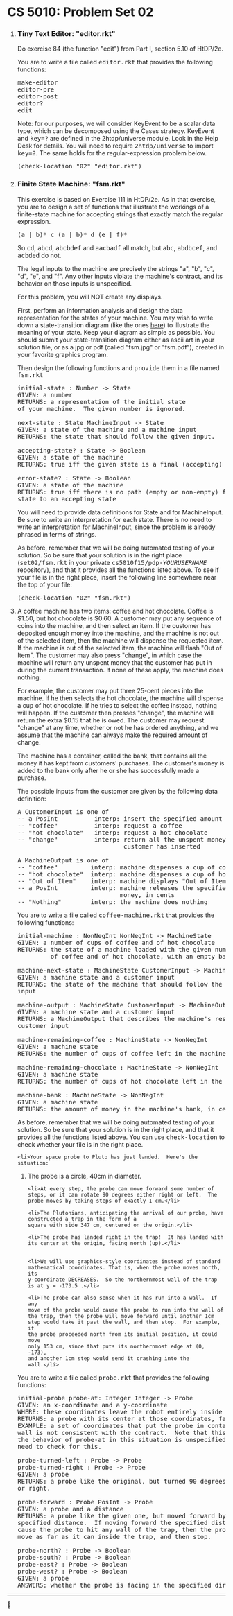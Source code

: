 <h1>CS 5010: Problem Set 02</h1>

<ol>



  <li><h3>Tiny Text Editor: "editor.rkt"</h3> Do exercise 84 (the function "edit") from
  Part I, section 5.10 of HtDP/2e.

  <p>You are to write a file called <kbd>editor.rkt</kbd> that provides
  the following functions:</p>

  <pre>
make-editor
editor-pre
editor-post
editor?
edit
</pre>

<p>Note: for our purposes, we will consider KeyEvent to be a scalar
data type, which can be decomposed using the Cases strategy. <span
class="">KeyEvent and <kbd>key=?</kbd> are defined in the
2htdp/universe module.  Look in the Help Desk for details.  You will
need to require <kbd>2htdp/universe</kbd> to import
<kbd>key=?</kbd>. The same holds for the regular-expression problem
below.</p>


  <pre>
(check-location "02" "editor.rkt")
</pre>
</li>

<li><h3>Finite State Machine: "fsm.rkt"</h3>
This exercise is based on Exercise 111 in HtDP/2e. As in that
exercise, you are to design a set of functions that illustrate the
workings of a finite-state machine for accepting strings that <span
class="new">exactly</span> match
the regular expression. <pre>(a | b)* c (a | b)* d (e | f)*</pre> So
<kbd>cd</kbd>, <kbd>abcd</kbd>, <kbd>abcbdef</kbd> and
<kbd>aacbadf</kbd> all match, but <kbd>abc</kbd>, <kbd>abdbcef</kbd>,
and <kbd>acbded</kbd> do not.

<p>The legal inputs to the machine are precisely the strings "a", "b",
"c", "d", "e", and "f".  Any other inputs violate the machine's
contract, and its behavior on those inputs is unspecified.</p>

<p>For this problem, you will NOT create any displays.
</p>


<p>  First, perform an information analysis and design the data
  representation for the states of your machine.  You may wish to
  write down a state-transition diagram (like the ones <a
  href="https://www.google.com/search?num=10&hl=en&site=imghp&tbm=isch&source=hp&biw=1109&bih=698&q=state+transition+diagrams&oq=state-transiti&gs_l=img.1.0.0i33l10.1619.3742.0.6264.14.14.0.0.0.0.108.1368.9j5.14.0...0.0...1ac.Ynu6MrP4nAA"
  >here</a>) to illustrate the meaning of
  your state.  Keep your diagram as simple as possible.  You should
  submit your state-transition diagram either as ascii art in your
  solution file, or as a jpg or pdf (called "fsm.jpg" or "fsm.pdf"),
  created in your favorite graphics 
  program. 
</p>

<p> Then design the following functions and <kbd>provide</kbd> them in
a file named <kbd>fsm.rkt</kbd>

  <pre>
initial-state : Number -> State
GIVEN: a number
RETURNS: a representation of the initial state
of your machine.  The given number is ignored.

next-state : State MachineInput -> State
GIVEN: a state of the machine and a machine input
RETURNS: the state that should follow the given input.

accepting-state? : State -> Boolean
GIVEN: a state of the machine
RETURNS: true iff the given state is a final (accepting) state

error-state? : State -> Boolean
GIVEN: a state of the machine
RETURNS: true iff there is no path (empty or non-empty) from the given
state to an accepting state
</pre>

<p>You will need to provide data definitions for State and for
MachineInput.  Be sure to write an interpretation for each state.
There is no need to write an interpretation for MachineInput, since
the problem is already phrased in terms of strings.

  <p>As before, remember that we will be doing automated testing of your
  solution.  So be sure that your solution is in the right place
  (<kbd>set02/fsm.rkt</kbd> in your private
  <kbd>cs5010f15/pdp-<em>YOURUSERNAME</em></kbd> repository), and that
  it provides all the functions listed above.  To see if your file is
  in the right place, insert the following line somewhere near the top
  of your file:</p>

  <pre>
(check-location "02" "fsm.rkt")
</pre>

</li>



<li> A coffee machine has two items: coffee and hot chocolate.  Coffee
is $1.50, but hot chocolate is $0.60.  A customer may put any sequence
of coins into the machine, and then select an item.  If the customer
has deposited enough money into the machine, and the machine is not
out of the selected item, then the machine will dispense the requested
item.  If the machine is out of the selected item, the machine will
flash "Out of Item".  The customer may also press "change", in which
case the machine will return any unspent money that the customer has
put in during the current transaction.  If none of these apply, the
machine does nothing.

<p>For example, the customer may put three 25-cent pieces into the
machine.  If he then selects the hot chocolate, the machine will
dispense a cup of hot chocolate.  If he tries to select the coffee
instead, nothing will happen.  If the customer then presses "change",
the machine will return the extra $0.15 that he is owed.  The
customer may request "change" at any time, whether or not he has
ordered anything, and we assume that the machine can always make the
required amount of change.</p>

<p>The machine has a container, called the bank, that contains all the
money it has kept from customers' purchases.  The customer's money is
added to the bank only after he or she has successfully made a purchase.</p>

<p>The possible inputs from the customer are given by the following
data definition:</p>

<pre>
A CustomerInput is one of
-- a PosInt          interp: insert the specified amount of money, in cents
-- "coffee"          interp: request a coffee
-- "hot chocolate"   interp: request a hot chocolate
-- "change"          interp: return all the unspent money that the
                             customer has inserted

A MachineOutput is one of
-- "coffee"         interp: machine dispenses a cup of coffee
-- "hot chocolate"  interp: machine dispenses a cup of hot chocolate
-- "Out of Item"    interp: machine displays "Out of Item"
-- a PosInt         interp: machine releases the specified amount of
                            money, in cents
-- "Nothing"        interp: the machine does nothing
</pre>

  <p>You are to write a file called <kbd>coffee-machine.rkt</kbd> that provides
  the following functions:</p>

<pre>
initial-machine : NonNegInt NonNegInt -> MachineState
GIVEN: a number of cups of coffee and of hot chocolate
RETURNS: the state of a machine loaded with the given number of cups
         of coffee and of hot chocolate, with an empty bank.

machine-next-state : MachineState CustomerInput -> MachineState
GIVEN: a machine state and a customer input
RETURNS: the state of the machine that should follow the customer's
input

machine-output : MachineState CustomerInput -> MachineOutput
GIVEN: a machine state and a customer input
RETURNS: a MachineOutput that describes the machine's response to the
customer input

machine-remaining-coffee : MachineState -> NonNegInt
GIVEN: a machine state
RETURNS: the number of cups of coffee left in the machine

machine-remaining-chocolate : MachineState -> NonNegInt
GIVEN: a machine state
RETURNS: the number of cups of hot chocolate left in the machine

machine-bank : MachineState -> NonNegInt
GIVEN: a machine state
RETURNS: the amount of money in the machine's bank, in cents
</pre>

 <!-- <p>We will be doing automated testing of your solution.  In order to -->
 <!-- see whether you have correctly provided the indicated functions, load -->
 <!-- a copy of <a href="ps02-cofee-tests.rkt" -->
 <!-- ><kbd>ps02-coffee-tests.rkt</kbd></a> into your directory and run it. -->
 <!-- This file tests only that you have provided all the functions you are -->
 <!-- supposed to.  Make sure your solution passes those tests before you -->
 <!-- turn in your problem set.</p> -->

  <p>As before, remember that we will be doing automated testing of your
  solution.  So be sure that your solution is in the right place, and that
  it provides all the functions listed above.  You can use
  <kbd>check-location</kbd> to check whether your file is in the right
  place. </p>


</li>



    <li>Your space probe to Pluto has just landed.  Here's the situation:
<p></p>
  <ol>
    <li>The probe is a circle, 40cm in diameter.</li>
    
    <li>At every step, the probe can move forward some number of
    steps, or it can rotate 90 degrees either right or left.  The
    probe moves by taking steps of exactly 1 cm.</li>
    
    <li>The Plutonians, anticipating the arrival of our probe, have
    constructed a trap in the form of a
    square with side 347 cm, centered on the origin.</li>

    <li>The probe has landed right in the trap!  It has landed with
    its center at the origin, facing north (up).</li>
    
 
    <li>We will use graphics-style coordinates instead of standard
    mathematical coordinates. That is, when the probe moves north, its
    y-coordinate DECREASES.  So the northernmost wall of the trap
    is at y = -173.5 .</li>
    
    <li>The probe can also sense when it has run into a wall.  If any
    move of the probe would cause the probe to run into the wall of
    the trap, then the probe will move forward until another 1cm
    step would take it past the wall, and then stop.  For example, if
    the probe proceeded north from its initial position, it could move
    only 153 cm, since that puts its northernmost edge at (0, -173),
    and another 1cm step would send it crashing into the 
    wall.</li>

  </ol>
  
  <p>You are to write a file called <kbd>probe.rkt</kbd> that provides
  the following functions:</p>

  <pre>
<span class="strike">initial-probe</span> <span class="new">probe-at</span>: Integer Integer -> Probe
GIVEN: an x-coordinate and a y-coordinate
<span class="new">WHERE: these coordinates leave the robot entirely inside the trap</span>
RETURNS: a probe with its center at those coordinates, facing north.
<span class="new">EXAMPLE: a set of coordinates that put the probe in contact with the
wall is not consistent with the contract.  Note that this means that
the behavior of probe-at in this situation is unspecified; you don't
need to check for this.</span>

probe-turned-left : Probe -> Probe
probe-turned-right : Probe -> Probe
GIVEN: a probe
RETURNS: a probe like the original, but turned 90 degrees either left
or right.

probe-forward : Probe PosInt -> Probe
GIVEN: a probe and a distance
RETURNS: a probe like the given one, but moved forward by the
specified distance.  If moving forward the specified distance would
cause the probe to hit any wall of the trap, then the probe should 
move as far as it can inside the trap, and then stop.

probe-north? : Probe -> Boolean
probe-south? : Probe -> Boolean
probe-east? : Probe -> Boolean
probe-west? : Probe -> Boolean
GIVEN: a probe
ANSWERS: whether the probe is facing in the specified direction.
</pre>



</li>




</ul>
</li>

</ol>


<hr> 
